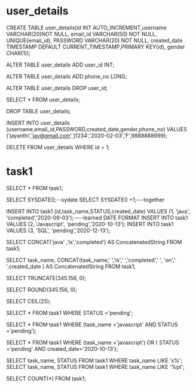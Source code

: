 # user_details


CREATE TABLE user_details(id INT AUTO_INCREMENT,username VARCHAR(20)NOT NULL, email_id VARCHAR(50) NOT NULL, UNIQUE(email_id),
PASSWORD VARCHAR(20) NOT NULL, created_date TIMESTAMP DEFAULT CURRENT_TIMESTAMP,PRIMARY KEY(id), gender CHAR(1));

ALTER TABLE user_details ADD user_id INT;

ALTER TABLE user_details ADD phone_no LONG;

ALTER TABLE user_details DROP user_id;

SELECT * FROM user_details;
 
DROP TABLE user_details;

INSERT INTO user_details (username,email_id,PASSWORD,created_date,gender,phone_no) VALUES ('jayanthi','jay@gmail.com','j1234','2020-02-03','F',9888888999);

DELETE FROM user_details WHERE id = 1;

#  task1
SELECT * FROM task1;


SELECT SYSDATE();--sydate
SELECT SYSDATE() +1;---together


INSERT INTO task1 (id,task_name,STATUS,created_date) VALUES (1, 'java', 'completed','2020-09-03');----learned DATE FORMAT
INSERT INTO task1 VALUES (2, 'Javascript', 'pending','2020-10-13');
INSERT INTO task1 VALUES (3, 'SQL', 'pending','2020-12-13');

SELECT CONCAT('java' ,'is','completed') AS ConcatenatedString FROM task1;

SELECT task_name, CONCAT(task_name,' ','is',' ','completed',' ', 'on',' ',created_date ) AS ConcatenatedString FROM task1;

SELECT TRUNCATE(345.156, 0);

SELECT ROUND(345.156, 0);

SELECT CEIL(25);

SELECT * FROM task1 WHERE STATUS ='pending';

SELECT * FROM task1 WHERE (task_name ='javascript' AND STATUS ='pending');


SELECT * FROM task1 WHERE (task_name ='javascript') OR ( STATUS ='pending' AND created_date='2020-10-13');

SELECT task_name, STATUS FROM task1 WHERE task_name LIKE 's%';
SELECT task_name, STATUS FROM task1 WHERE task_name LIKE '%pt';

SELECT COUNT(*) FROM task1;
